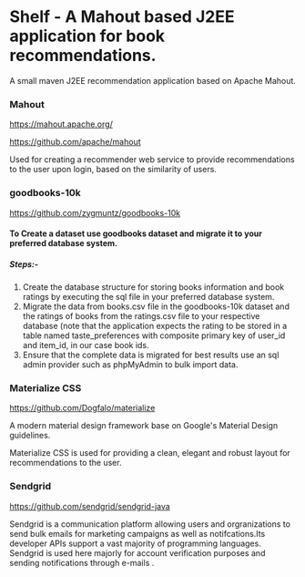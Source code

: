 # Shelf - A Mahout based J2EE application for book recommendations.
A small maven J2EE recommendation application based on Apache Mahout.
### Mahout

https://mahout.apache.org/

https://github.com/apache/mahout

Used for creating a recommender web service to provide recommendations to the user upon login, based on the similarity of users.

### goodbooks-10k

https://github.com/zygmuntz/goodbooks-10k

#### To Create a dataset use goodbooks dataset and migrate it to your preferred database system.

##### Steps:-
1. Create the database structure for storing books information and book ratings by executing the sql file in your preferred database system.
2. Migrate the data from books.csv file in the goodbooks-10k dataset and the ratings of books from the ratings.csv file to your respective database (note that the application expects the rating to be stored in a table named taste_preferences with composite primary key of user_id and item_id, in our case book ids.
3. Ensure that the complete data is migrated for best results use an sql admin provider such as phpMyAdmin to bulk import data.


### Materialize CSS

https://github.com/Dogfalo/materialize

A modern material design framework base on Google's Material Design guidelines.

Materialize CSS is used for providing a clean, elegant and robust layout for recommendations to the user.

### Sendgrid

https://github.com/sendgrid/sendgrid-java

Sendgrid is a communication platform allowing users and orgranizations to send bulk emails for marketing campaigns as well as notifcations.Its developer APIs support a vast majority of programming languages.
Sendgrid is used here majorly for account verification purposes and sending notifications through e-mails .
